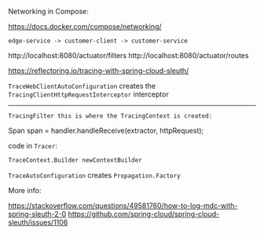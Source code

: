 Networking in Compose:

https://docs.docker.com/compose/networking/

```
edge-service -> customer-client -> customer-service
```

http://localhost:8080/actuator/filters
http://localhost:8080/actuator/routes

https://reflectoring.io/tracing-with-spring-cloud-sleuth/



`TraceWebClientAutoConfiguration` creates the `TracingClientHttpRequestInterceptor` interceptor

****

```
TracingFilter this is where the TracingContext is created:
```

Span span = handler.handleReceive(extractor, httpRequest);

code in `Tracer`:

```bash
TraceContext.Builder newContextBuilder
```


`TraceAutoConfiguration` creates `Propagation.Factory`

More info:

https://stackoverflow.com/questions/49581760/how-to-log-mdc-with-spring-sleuth-2-0
https://github.com/spring-cloud/spring-cloud-sleuth/issues/1106